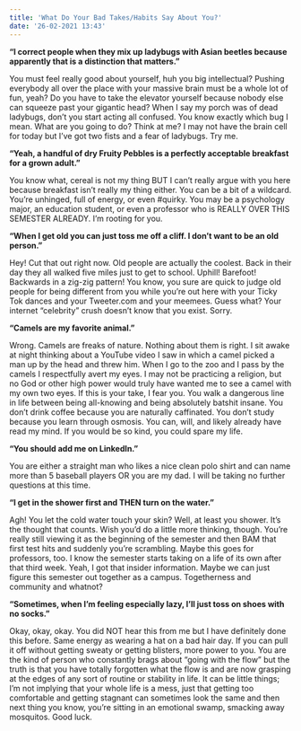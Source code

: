 ```yaml
---
title: 'What Do Your Bad Takes/Habits Say About You?'
date: '26-02-2021 13:43'
---
```


**“I correct people when they mix up ladybugs with Asian beetles because apparently that is a distinction that matters.”**

You must feel really good about yourself, huh you big intellectual? Pushing everybody all over the place with your massive brain must be a whole lot of fun, yeah? Do you have to take the elevator yourself because nobody else can squeeze past your gigantic head? When I say my porch was of dead ladybugs, don’t you start acting all confused. You know exactly which bug I mean. What are you going to do? Think at me? I may not have the brain cell for today but I’ve got two fists and a fear of ladybugs. Try me.

**“Yeah, a handful of dry Fruity Pebbles is a perfectly acceptable breakfast for a grown adult.”**

You know what, cereal is not my thing BUT I can’t really argue with you here because breakfast isn’t really my thing either. You can be a bit of a wildcard. You’re unhinged, full of energy, or even #quirky. You may be a psychology major, an education student, or even a professor who is REALLY OVER THIS SEMESTER ALREADY. I’m rooting for you.

**“When I get old you can just toss me off a cliff. I don’t want to be an old person.”**

Hey! Cut that out right now. Old people are actually the coolest. Back in their day they all walked five miles just to get to school. Uphill! Barefoot! Backwards in a zig-zig pattern! You know, you sure are quick to judge old people for being different from you while you’re out here with your Ticky Tok dances and your Tweeter.com and your meemees. Guess what? Your internet “celebrity” crush doesn’t know that you exist. Sorry.

**“Camels are my favorite animal.”**

Wrong. Camels are freaks of nature. Nothing about them is right. I sit awake at night thinking about a YouTube video I saw in which a camel picked a man up by the head and threw him. When I go to the zoo and I pass by the camels I respectfully avert my eyes. I may not be practicing a religion, but no God or other high power would truly have wanted me to see a camel with my own two eyes. If this is your take, I fear you. You walk a dangerous line in life between being all-knowing and being absolutely batshit insane. You don’t drink coffee because you are naturally caffinated. You don’t study because you learn through osmosis. You can, will, and likely already have read my mind. If you would be so kind, you could spare my life.

**“You should add me on LinkedIn.”**

You are either a straight man who likes a nice clean polo shirt and can name more than 5 baseball players OR you are my dad. I will be taking no further questions at this time.

**“I get in the shower first and THEN turn on the water.”**

Agh! You let the cold water touch your skin? Well, at least you shower. It’s the thought that counts. Wish you’d do a little more thinking, though. You’re really still viewing it as the beginning of the semester and then BAM that first test hits and suddenly you’re scrambling. Maybe this goes for professors, too. I know the semester starts taking on a life of its own after that third week. Yeah, I got that insider information. Maybe we can just figure this semester out together as a campus. Togetherness and community and whatnot?

**“Sometimes, when I’m feeling especially lazy, I’ll just toss on shoes with no socks.”**

Okay, okay, okay. You did NOT hear this from me but I have definitely done this before. Same energy as wearing a hat on a bad hair day. If you can pull it off without getting sweaty or getting blisters, more power to you. You are the kind of person who constantly brags about “going with the flow” but the truth is that you have totally forgotten what the flow is and are now grasping at the edges of any sort of routine or stability in life. It can be little things; I’m not implying that your whole life is a mess, just that getting too comfortable and getting stagnant can sometimes look the same and then next thing you know, you’re sitting in an emotional swamp, smacking away mosquitos. Good luck.
